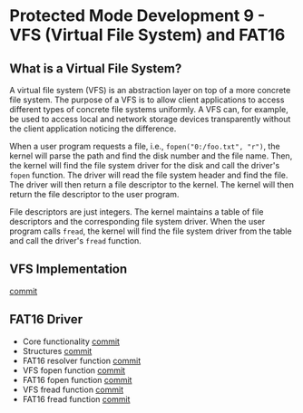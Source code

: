 # Protected Mode Development 9 - VFS (Virtual File System) and FAT16

## What is a Virtual File System?

A virtual file system (VFS) is an abstraction layer on top of a more concrete file system. The purpose of a VFS is to allow client applications to access different types of concrete file systems uniformly. A VFS can, for example, be used to access local and network storage devices transparently without the client application noticing the difference.

When a user program requests a file, i.e., `fopen("0:/foo.txt", "r")`, the kernel will parse the path and find the disk number and the file name. Then, the kernel will find the file system driver for the disk and call the driver's `fopen` function. The driver will read the file system header and find the file. The driver will then return a file descriptor to the kernel. The kernel will then return the file descriptor to the user program.

File descriptors are just integers. The kernel maintains a table of file descriptors and the corresponding file system driver. When the user program calls `fread`, the kernel will find the file system driver from the table and call the driver's `fread` function.

## VFS Implementation

[commit](https://github.com/taikiy/kernel/commit/aea4661d997a97ba64e10bb880339040fd10e390)

## FAT16 Driver

- Core functionality [commit](https://github.com/taikiy/kernel/commit/21f05d5826f3aeecdcd36bf4202a8b9cb448cad0)
- Structures [commit](https://github.com/taikiy/kernel/commit/b5d3e8cdad23451a9659ed056f7f9b2c6fd4a3c0)
- FAT16 resolver function [commit](https://github.com/taikiy/kernel/commit/a8812f846683dede5924adcf8bf42ef95673ea33)
- VFS fopen function [commit](https://github.com/taikiy/kernel/commit/78a9064a744317bb2055a838c0ac2ab1524ce20f)
- FAT16 fopen function [commit](https://github.com/taikiy/kernel/commit/2a7f7c00e89c2ecc8e7a2ce670db988bd2a3b944)
- VFS fread function [commit](https://github.com/taikiy/kernel/commit/47fed5b14d8f3665a66531cbce7a0b891dc83815)
- FAT16 fread function [commit]()

